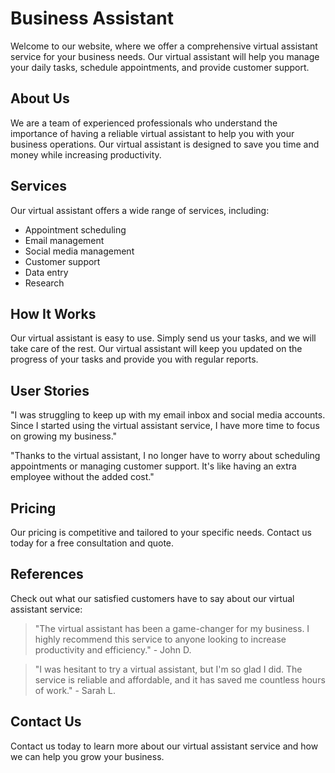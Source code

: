 <!--font:Inter-->

# Business Assistant

Welcome to our website, where we offer a comprehensive virtual assistant service for your business needs. Our virtual assistant will help you manage your daily tasks, schedule appointments, and provide customer support. 

## About Us

We are a team of experienced professionals who understand the importance of having a reliable virtual assistant to help you with your business operations. Our virtual assistant is designed to save you time and money while increasing productivity.

## Services

Our virtual assistant offers a wide range of services, including:

- Appointment scheduling
- Email management
- Social media management
- Customer support
- Data entry
- Research

## How It Works

Our virtual assistant is easy to use. Simply send us your tasks, and we will take care of the rest. Our virtual assistant will keep you updated on the progress of your tasks and provide you with regular reports.

## User Stories

"I was struggling to keep up with my email inbox and social media accounts. Since I started using the virtual assistant service, I have more time to focus on growing my business."

"Thanks to the virtual assistant, I no longer have to worry about scheduling appointments or managing customer support. It's like having an extra employee without the added cost."

## Pricing

Our pricing is competitive and tailored to your specific needs. Contact us today for a free consultation and quote.

## References

Check out what our satisfied customers have to say about our virtual assistant service:

> "The virtual assistant has been a game-changer for my business. I highly recommend this service to anyone looking to increase productivity and efficiency." - John D.

> "I was hesitant to try a virtual assistant, but I'm so glad I did. The service is reliable and affordable, and it has saved me countless hours of work." - Sarah L.

## Contact Us

Contact us today to learn more about our virtual assistant service and how we can help you grow your business.

<!--

Write me content for website with wallpaper which alt text is:

"A wallpaper with a simple graphic of a virtual assistant or chatbot, with space for messages and alerts, set against a gradient background."

The name/title of the page should not be 1:1 copy of the alt text but rather a real content of the website which is using this wallpaper.

- Use markdown format 
- Start with heading
- Heading should be short and concise
- The content should look like a real website 
- The website should not be about the wallpaper, wallpaper is just a related background
- Heading should be contain work "wallpaper" or "background"
- Include real sections like references, contact, user stories, etc. use things relevant to the page purpose.
- Feel free to use structure like headings, bullets, numbering, blockquotes, paragraphs, horizontal lines, etc.
- You can use formatting like bold or _italic_
- You can include UTF-8 emojis
- Links should be only #hash anchors (and you can refer to the document itself)
- Do not include images


---


# Virtual Assistant for Your Business

Welcome to our website, where we offer a comprehensive virtual assistant service for your business needs. Our virtual assistant will help you manage your daily tasks, schedule appointments, and provide customer support. 

## About Us

We are a team of experienced professionals who understand the importance of having a reliable virtual assistant to help you with your business operations. Our virtual assistant is designed to save you time and money while increasing productivity.

## Services

Our virtual assistant offers a wide range of services, including:

- Appointment scheduling
- Email management
- Social media management
- Customer support
- Data entry
- Research

## How It Works

Our virtual assistant is easy to use. Simply send us your tasks, and we will take care of the rest. Our virtual assistant will keep you updated on the progress of your tasks and provide you with regular reports.

## User Stories

"I was struggling to keep up with my email inbox and social media accounts. Since I started using the virtual assistant service, I have more time to focus on growing my business."

"Thanks to the virtual assistant, I no longer have to worry about scheduling appointments or managing customer support. It's like having an extra employee without the added cost."

## Pricing

Our pricing is competitive and tailored to your specific needs. Contact us today for a free consultation and quote.

## References

Check out what our satisfied customers have to say about our virtual assistant service:

> "The virtual assistant has been a game-changer for my business. I highly recommend this service to anyone looking to increase productivity and efficiency." - John D.

> "I was hesitant to try a virtual assistant, but I'm so glad I did. The service is reliable and affordable, and it has saved me countless hours of work." - Sarah L.

## Contact Us

Contact us today to learn more about our virtual assistant service and how we can help you grow your business.

-->
